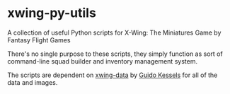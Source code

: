# xwing-py-utils
A collection of useful Python scripts for X-Wing: The Miniatures Game by Fantasy Flight Games

There's no single purpose to these scripts, they simply function as sort of command-line squad builder and inventory management system.

The scripts are dependent on [xwing-data](https://github.com/guidokessels/xwing-data) by [Guido Kessels](https://github.com/guidokessels) for all of the data and images.
